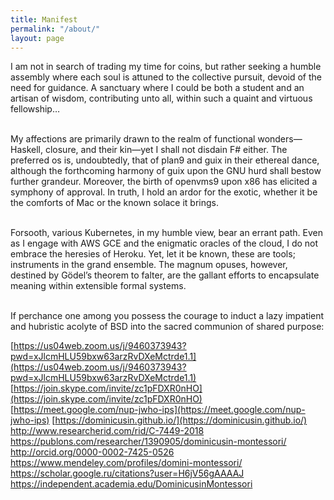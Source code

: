 ```yaml
---
title: Manifest
permalink: "/about/"
layout: page
---
```



I am not in search of trading my time for coins, but rather seeking a humble assembly where each soul is attuned to the collective pursuit, devoid of the need for guidance. A sanctuary where I could be both a student and an artisan of wisdom, contributing unto all, within such a quaint and virtuous fellowship…

\
     My affections are primarily drawn to the realm of functional wonders—Haskell, closure, and their kin—yet I shall not disdain F# either. The preferred os is, undoubtedly, that of plan9 and guix in their ethereal dance, although the forthcoming harmony of guix upon the GNU hurd shall bestow further grandeur. Moreover, the birth of openvms9 upon x86 has elicited a symphony of approval. In truth, I hold an ardor for the exotic, whether it be the comforts of Mac or the known solace it brings.

\
    Forsooth, various Kubernetes, in my humble view, bear an errant path. Even as I engage with AWS GCE and the enigmatic oracles of the cloud, I do not embrace the heresies of Heroku. Yet, let it be known, these are tools; instruments in the grand ensemble. The magnum opuses, however, destined by Gödel’s theorem to falter, are the gallant efforts to encapsulate meaning within extensible formal systems.

\
    If perchance one among you possess the courage to induct a lazy impatient and hubristic acolyte of BSD into the sacred communion of shared purpose:


[https://us04web.zoom.us/j/9460373943?pwd=xJlcmHLU59bxw63arzRvDXeMctrde1.1](https://us04web.zoom.us/j/9460373943?pwd=xJlcmHLU59bxw63arzRvDXeMctrde1.1)
[https://join.skype.com/invite/zc1pFDXR0nHO](https://join.skype.com/invite/zc1pFDXR0nHO)
[https://meet.google.com/nup-jwho-ips](https://meet.google.com/nup-jwho-ips)
[https://dominicusin.github.io/](https://dominicusin.github.io/)
http://www.researcherid.com/rid/C-7449-2018
https://publons.com/researcher/1390905/dominicusin-montessori/
http://orcid.org/0000-0002-7425-0526
https://www.mendeley.com/profiles/domini-montessori/
https://scholar.google.ru/citations?user=H6jV56gAAAAJ
https://independent.academia.edu/DominicusinMontessori